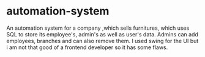 # automation-system

An automation system for a company ,which sells furnitures, which uses SQL to store its employee's, admin's as well as user's data. Admins can add employees, branches and can also remove them. I used swing for the UI but i am not that good of a frontend developer so it has some flaws.
